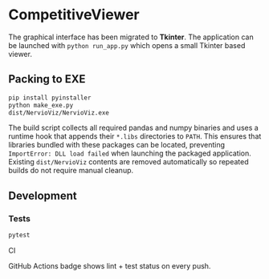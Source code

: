 # CompetitiveViewer

The graphical interface has been migrated to **Tkinter**. The application can
be launched with `python run_app.py` which opens a small Tkinter based viewer.


## Packing to EXE

```bash
pip install pyinstaller
python make_exe.py
dist/NervioViz/NervioViz.exe
```
The build script collects all required pandas and numpy binaries and
uses a runtime hook that appends their ``*.libs`` directories to ``PATH``.
This ensures that libraries bundled with these packages can be located,
preventing ``ImportError: DLL load failed`` when launching the packaged
application.
Existing ``dist/NervioViz`` contents are removed automatically so repeated
builds do not require manual cleanup.

## Development

### Tests
```bash
pytest
```

CI

GitHub Actions badge shows lint + test status on every push.
